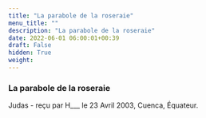 ```yaml
---
title: "La parabole de la roseraie"
menu_title: ""
description: "La parabole de la roseraie"
date: 2022-06-01 06:00:01+00:39
draft: False
hidden: True
weight:
---
```

### La parabole de la roseraie

Judas - reçu par H___ le 23 Avril 2003, Cuenca, Équateur.



